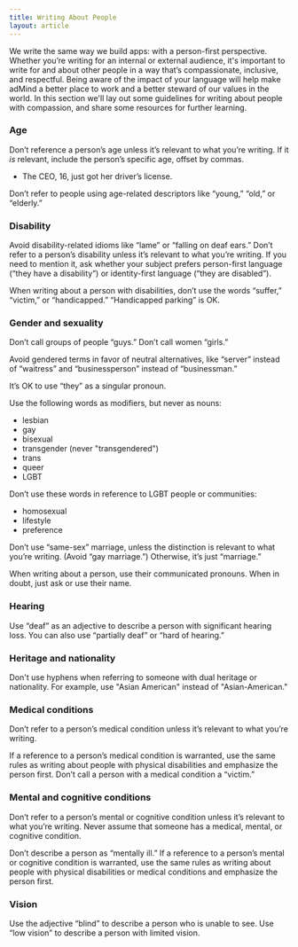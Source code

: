 ```yaml
---
title: Writing About People
layout: article
---
```


We write the same way we build apps: with a person-first perspective. Whether you’re writing for an internal or external audience, it's important to write for and about other people in a way that’s compassionate, inclusive, and respectful. Being aware of the impact of your language will help make adMind a better place to work and a better steward of our values in the world. In this section we'll lay out some guidelines for writing about people with compassion, and share some resources for further learning.

### Age

Don’t reference a person’s age unless it’s relevant to what you’re writing. If it *is* relevant, include the person’s specific age, offset by commas.

- The CEO, 16, just got her driver’s license.

Don’t refer to people using age-related descriptors like “young,” “old,” or “elderly.”

### Disability

Avoid disability-related idioms like “lame” or “falling on deaf ears.” Don’t refer to a person’s disability unless it’s relevant to what you’re writing. If you need to mention it, ask whether your subject prefers person-first language (“they have a disability”) or identity-first language (“they are disabled”).

When writing about a person with disabilities, don’t use the words “suffer,” “victim,” or “handicapped.” “Handicapped parking” is OK.

### Gender and sexuality

Don’t call groups of people “guys.” Don’t call women “girls.”

Avoid gendered terms in favor of neutral alternatives, like “server” instead of “waitress” and “businessperson” instead of “businessman.”

It’s OK to use “they” as a singular pronoun.

Use the following words as modifiers, but never as nouns:

- lesbian
- gay
- bisexual
- transgender (never "transgendered")
- trans
- queer
- LGBT

Don’t use these words in reference to LGBT people or communities:

- homosexual
- lifestyle
- preference

Don’t use “same-sex” marriage, unless the distinction is relevant to what you’re writing. (Avoid “gay marriage.”) Otherwise, it’s just “marriage.”

When writing about a person, use their communicated pronouns. When in doubt, just ask or use their name.

### Hearing

Use “deaf” as an adjective to describe a person with significant hearing loss. You can also use “partially deaf” or “hard of hearing.”

### Heritage and nationality

Don't use hyphens when referring to someone with dual heritage or nationality. For example, use "Asian American" instead of "Asian-American."

### Medical conditions

Don’t refer to a person’s medical condition unless it’s relevant to what you’re writing.

If a reference to a person’s medical condition is warranted, use the same rules as writing about people with physical disabilities and emphasize the person first. Don’t call a person with a medical condition a “victim.”

### Mental and cognitive conditions

Don’t refer to a person’s mental or cognitive condition unless it’s relevant to what you’re writing. Never assume that someone has a medical, mental, or cognitive condition.

Don’t describe a person as “mentally ill.” If a reference to a person’s mental or cognitive condition is warranted, use the same rules as writing about people with physical disabilities or medical conditions and emphasize the person first.

### Vision

Use the adjective “blind” to describe a person who is unable to see. Use “low vision” to describe a person with limited vision.
